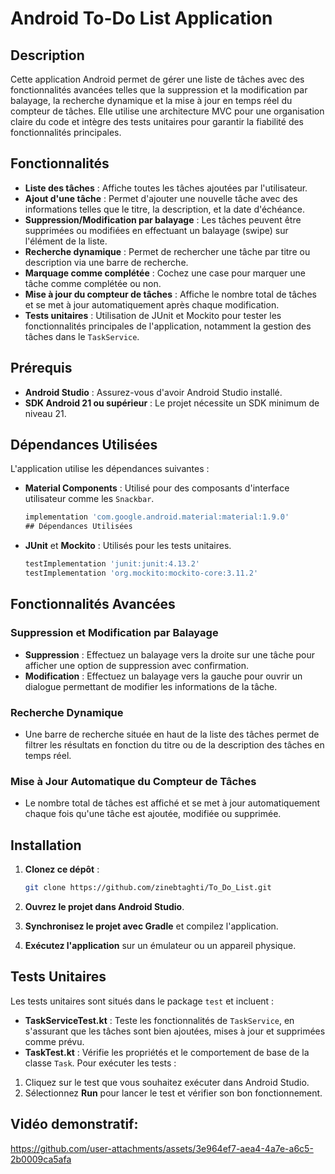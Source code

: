 # Android To-Do List Application

## Description
Cette application Android permet de gérer une liste de tâches avec des fonctionnalités avancées telles que la suppression et la modification par balayage, la recherche dynamique et la mise à jour en temps réel du compteur de tâches. Elle utilise une architecture MVC pour une organisation claire du code et intègre des tests unitaires pour garantir la fiabilité des fonctionnalités principales.

## Fonctionnalités
- **Liste des tâches** : Affiche toutes les tâches ajoutées par l'utilisateur.
- **Ajout d'une tâche** : Permet d'ajouter une nouvelle tâche avec des informations telles que le titre, la description, et la date d'échéance.
- **Suppression/Modification par balayage** : Les tâches peuvent être supprimées ou modifiées en effectuant un balayage (swipe) sur l'élément de la liste.
- **Recherche dynamique** : Permet de rechercher une tâche par titre ou description via une barre de recherche.
- **Marquage comme complétée** : Cochez une case pour marquer une tâche comme complétée ou non.
- **Mise à jour du compteur de tâches** : Affiche le nombre total de tâches et se met à jour automatiquement après chaque modification.
- **Tests unitaires** : Utilisation de JUnit et Mockito pour tester les fonctionnalités principales de l'application, notamment la gestion des tâches dans le `TaskService`.


## Prérequis

- **Android Studio** : Assurez-vous d'avoir Android Studio installé.
- **SDK Android 21 ou supérieur** : Le projet nécessite un SDK minimum de niveau 21.

## Dépendances Utilisées

L'application utilise les dépendances suivantes :

- **Material Components** : Utilisé pour des composants d'interface utilisateur comme les `Snackbar`.
  ```gradle
  implementation 'com.google.android.material:material:1.9.0'
  ## Dépendances Utilisées

- **JUnit** et **Mockito** : Utilisés pour les tests unitaires.
  ```gradle
  testImplementation 'junit:junit:4.13.2'
  testImplementation 'org.mockito:mockito-core:3.11.2'
## Fonctionnalités Avancées

### Suppression et Modification par Balayage

* **Suppression** : Effectuez un balayage vers la droite sur une tâche pour afficher une option de suppression avec confirmation.
* **Modification** : Effectuez un balayage vers la gauche pour ouvrir un dialogue permettant de modifier les informations de la tâche.

### Recherche Dynamique

* Une barre de recherche située en haut de la liste des tâches permet de filtrer les résultats en fonction du titre ou de la description des tâches en temps réel.

### Mise à Jour Automatique du Compteur de Tâches

* Le nombre total de tâches est affiché et se met à jour automatiquement chaque fois qu'une tâche est ajoutée, modifiée ou supprimée.
## Installation

1. **Clonez ce dépôt** :
   ```bash
   git clone https://github.com/zinebtaghti/To_Do_List.git
2. **Ouvrez le projet dans Android Studio**.

3. **Synchronisez le projet avec Gradle** et compilez l'application.

4. **Exécutez l'application** sur un émulateur ou un appareil physique.

## Tests Unitaires

Les tests unitaires sont situés dans le package `test` et incluent :

* **TaskServiceTest.kt** : Teste les fonctionnalités de `TaskService`, en s'assurant que les tâches sont bien ajoutées, mises à jour et supprimées comme prévu.
* **TaskTest.kt** : Vérifie les propriétés et le comportement de base de la classe `Task`.
Pour exécuter les tests :

1. Cliquez sur le test que vous souhaitez exécuter dans Android Studio.
2. Sélectionnez **Run** pour lancer le test et vérifier son bon fonctionnement.
## Vidéo demonstratif:
https://github.com/user-attachments/assets/3e964ef7-aea4-4a7e-a6c5-2b0009ca5afa



